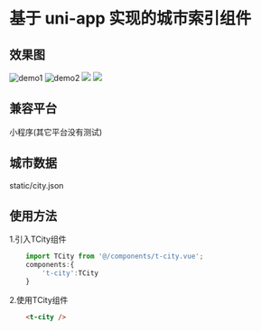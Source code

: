# 基于 uni-app 实现的城市索引组件

## 效果图
![demo1](./static/demo1.gif)
![demo2](./static/demo2.gif)
![](./static/1.png)
![](./static/2.png)

## 兼容平台

小程序(其它平台没有测试)

## 城市数据

static/city.json

## 使用方法
1.引入TCity组件
``` javaScript
	import TCity from '@/components/t-city.vue';
	components:{
		't-city':TCity
	}
```
2.使用TCity组件
```html
	<t-city />
```

